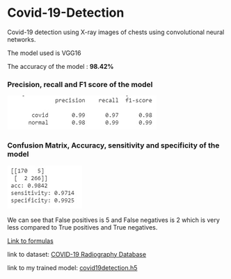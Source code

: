 # Covid-19-Detection
Covid-19 detection using X-ray images of chests using convolutional neural networks.

The model used is VGG16

The accuracy of the model : **98.42%**

### Precision, recall and F1 score of the model 
![alt text](https://github.com/hk-kiran/Covid-19-Detection/blob/master/precision%20and%20recall.jpeg)

### Confusion Matrix, Accuracy, sensitivity and specificity of the model 
![alt text](https://github.com/hk-kiran/Covid-19-Detection/blob/master/confusion%20matrix%2Bsens%2Bspecif.jpeg)

We can see that False positives is 5 and False negatives is 2 which is very less compared to True positives and True negatives. 

[Link to formulas](https://www.google.com/url?sa=i&url=https%3A%2F%2Fwww.researchgate.net%2Ffigure%2FClassification-performance-measurement_tbl1_312203449&psig=AOvVaw2n4RNqRaQjwwCmO_7ylMpf&ust=1591726142487000&source=images&cd=vfe&ved=0CAIQjRxqFwoTCKiY1qye8ukCFQAAAAAdAAAAABAa)

link to dataset: [COVID-19 Radiography Database](https://www.kaggle.com/tawsifurrahman/covid19-radiography-database)

link to my trained model: [covid19detection.h5](https://drive.google.com/open?id=1yKgp2jCc-M1go5gmZg4CCq5RuDJrImxR)
